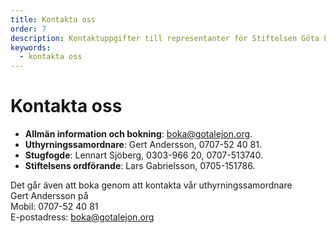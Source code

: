 ```yaml
---
title: Kontakta oss
order: 7
description: Kontaktuppgifter till representanter för Stiftelsen Göta Lejons friluftsgård
keywords:
  - kontakta oss
---
```


# Kontakta oss
* **Allmän information och bokning**: [boka@gotalejon.org](mailto:boka@gotalejon.org?subject=Bokningsförfrågan).
* **Uthyrningssamordnare**: Gert Andersson, 0707-52 40 81.
* **Stugfogde**: Lennart Sjöberg, 0303-966 20, 0707-513740.
* **Stiftelsens ordförande**: Lars Gabrielsson, 0705-151786.

<booking-form></booking-form>

Det går även att boka genom att kontakta vår uthyrningssamordnare  
Gert Andersson på  
Mobil: 0707-52 40 81  
E-postadress: [boka@gotalejon.org](mailto:boka@gotalejon.org?subject=Bokningsförfrågan)
